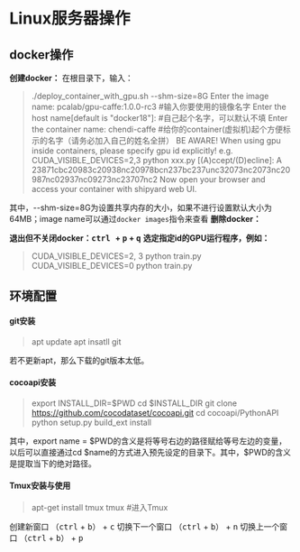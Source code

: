 ﻿# Linux服务器操作
## docker操作
**创建docker：** 在根目录下，输入：
>./deploy_container_with_gpu.sh --shm-size=8G
Enter the image name: pcalab/gpu-caffe:1.0.0-rc3  #输入你要使用的镜像名字
Enter the host name[default is "docker18"]:       #自己起个名字，可以默认不填
Enter the container name: chendi-caffe            #给你的container(虚拟机)起个方便标示的名字（请务必加入自己的姓名全拼）
BE AWARE!
When using gpu inside containers, please specify gpu id explicitly! e.g.
    CUDA_VISIBLE_DEVICES=2,3 python xxx.py
[(A)ccept/(D)ecline]: A
23871cbc20983c20938nc20978bcn237bc237unc32073nc2073nc20987nc02937nc09273nc23707nc2
Now open your browser and access your container with shipyard web UI.
>
其中，--shm-size=8G为设置共享内存的大小，如果不进行设置默认大小为64MB；image name可以通过`docker images`指令来查看
**删除docker：**

 **退出但不关闭docker：<kbd>ctrl </kbd> + <kbd> p</kbd> + <kbd> q</kbd>**
 **选定指定id的GPU运行程序，例如：** 
>CUDA_VISIBLE_DEVICES=2, 3 python train.py
>CUDA_VISIBLE_DEVICES=0  python train.py

## 环境配置
#### git安装
 > apt update
 > apt insatll git

若不更新apt，那么下载的git版本太低。
#### cocoapi安装
> export INSTALL_DIR=$PWD
> cd $INSTALL_DIR
> git clone https://github.com/cocodataset/cocoapi.git
> cd cocoapi/PythonAPI
> python setup.py build_ext install

其中，export name = $PWD的含义是将等号右边的路径赋给等号左边的变量，以后可以直接通过cd $name的方式进入预先设定的目录下。其中，\$PWD的含义是提取当下的绝对路径。

#### Tmux安装与使用
> apt-get install tmux
> tmux #进入Tmux

创建新窗口 	             （<kbd>ctrl</kbd> + <kbd>b</kbd>） + <kbd>c</kbd>
切换下一个窗口		（<kbd>ctrl</kbd> + <kbd>b</kbd>） + <kbd>n</kbd>
切换上一个窗口		（<kbd>ctrl</kbd> + <kbd>b</kbd>） + <kbd>p</kbd>


